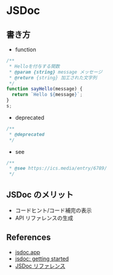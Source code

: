 # JSDoc

## 書き方

- function

```js
/**
 * Helloを付与する関数
 * @param {string} message メッセージ
 * @return {string} 加工された文字列
 */
function sayHello(message) {
  return `Hello ${message}`;
}
s;
```

- deprecated

```js
/**
 * @deprecated
 */
```

- see

```js
/**
 * @see https://ics.media/entry/6789/
 */
```

## JSDoc のメリット

- コードヒント/コード補完の表示
- API リファレンスの生成

## References

- [jsdoc.app](https://jsdoc.app/)
- [jsdoc: getting started](https://jsdoc.app/about-getting-started.html)
- [JSDoc リファレンス](https://www.typescriptlang.org/ja/docs/handbook/jsdoc-supported-types.html)

